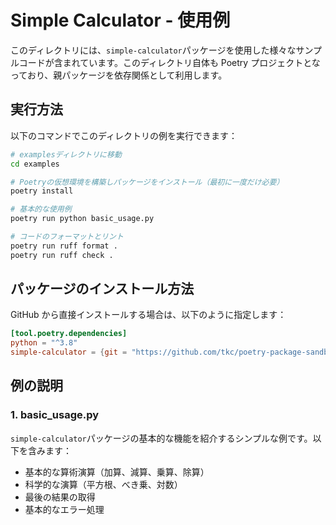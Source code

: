 # Simple Calculator - 使用例

このディレクトリには、`simple-calculator`パッケージを使用した様々なサンプルコードが含まれています。このディレクトリ自体も Poetry プロジェクトとなっており、親パッケージを依存関係として利用します。

## 実行方法

以下のコマンドでこのディレクトリの例を実行できます：

```bash
# examplesディレクトリに移動
cd examples

# Poetryの仮想環境を構築しパッケージをインストール（最初に一度だけ必要）
poetry install

# 基本的な使用例
poetry run python basic_usage.py

# コードのフォーマットとリント
poetry run ruff format .
poetry run ruff check .
```

## パッケージのインストール方法

GitHub から直接インストールする場合は、以下のように指定します：

```toml
[tool.poetry.dependencies]
python = "^3.8"
simple-calculator = {git = "https://github.com/tkc/poetry-package-sandbox.git"}
```

## 例の説明

### 1. basic_usage.py

`simple-calculator`パッケージの基本的な機能を紹介するシンプルな例です。以下を含みます：

- 基本的な算術演算（加算、減算、乗算、除算）
- 科学的な演算（平方根、べき乗、対数）
- 最後の結果の取得
- 基本的なエラー処理
